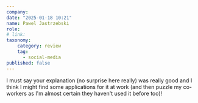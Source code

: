 ```yaml
---
company: 
date: "2025-01-18 10:21"
name: Pawel Jastrzebski
role: 
# link:
taxonomy:
    category: review
    tag:
      - social-media
published: false
---
```


I must say your explanation (no surprise here really) was really good and I think I might find some applications for it at work (and then puzzle my co-workers as I'm almost certain they haven't used it before too)!
